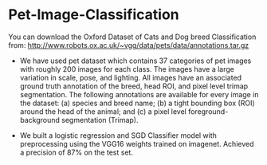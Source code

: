 # Pet-Image-Classification

You can download the Oxford Dataset of Cats and Dog breed Classification from:
http://www.robots.ox.ac.uk/~vgg/data/pets/data/annotations.tar.gz

- We have used pet dataset which contains 37 categories of pet images with roughly 200 images for each class. The images have a large variation in scale, pose, and lighting. All images have an associated ground truth annotation of the breed, head ROI, and pixel level trimap segmentation. The following annotations are available for every image in the dataset: (a) species and breed name; (b) a tight bounding box (ROI) around the head of the animal; and (c) a pixel level foreground-background segmentation (Trimap).

- We built a logistic regression and SGD Classifier model with preprocessing using the VGG16 weights trained on imagenet. Achieved a precision of 87% on the test set.
